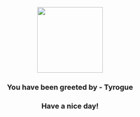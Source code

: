 <p align="center">
    <img src="https://raw.githubusercontent.com/PokeAPI/sprites/master/sprites/pokemon/236.png" width="150" height="150">
</p>
<h3 align="center">You have been greeted by - <b>Tyrogue</b></h3>
<h3 align="center">Have a nice day!</h3>
